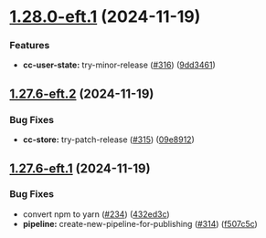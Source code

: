 # [1.28.0-eft.1](https://github.com/webex/widgets/compare/1.27.6-eft.2...1.28.0-eft.1) (2024-11-19)


### Features

* **cc-user-state:** try-minor-release ([#316](https://github.com/webex/widgets/issues/316)) ([9dd3461](https://github.com/webex/widgets/commit/9dd34613903651187d040240327f14792a3d882e))

## [1.27.6-eft.2](https://github.com/webex/widgets/compare/1.27.6-eft.1...1.27.6-eft.2) (2024-11-19)


### Bug Fixes

* **cc-store:** try-patch-release ([#315](https://github.com/webex/widgets/issues/315)) ([09e8912](https://github.com/webex/widgets/commit/09e89126c4570c6b4d8a28e9c94de40aa38f0c75))

## [1.27.6-eft.1](https://github.com/webex/widgets/compare/v1.27.5...1.27.6-eft.1) (2024-11-19)


### Bug Fixes

* convert npm to yarn ([#234](https://github.com/webex/widgets/issues/234)) ([432ed3c](https://github.com/webex/widgets/commit/432ed3cc1b2521f69cd9383cd0dbefad8f0a2eee))
* **pipeline:** create-new-pipeline-for-publishing ([#314](https://github.com/webex/widgets/issues/314)) ([f507c5c](https://github.com/webex/widgets/commit/f507c5c55f9a04c40889fa6fe4183748e3f906c2))
